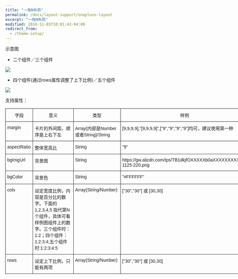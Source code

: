 ```yaml
---
title: "一拖N布局"
permalink: /docs/layout-support/oneplusn-layout
excerpt: "一拖N布局"
modified: 2016-11-03T10:01:43-04:00
redirect_from:
  - /theme-setup/
---
```


示意图

* 二个组件／三个组件

![](https://gw.alicdn.com/tfs/TB1V_QSPVXXXXatapXXXXXXXXXX-441-401.png)

* 四个组件(通过rows属性调整了上下比例)／五个组件

![](https://gw.alicdn.com/tfs/TB1njpvQXXXXXarXpXXXXXXXXXX-440-399.png)

支持属性：

<style type="text/css">
.tg  {border-collapse:collapse;border-spacing:0;}
.tg td{font-family:Arial, sans-serif;font-size:14px;padding:10px 5px;border-style:solid;border-width:1px;overflow:hidden;word-break:normal;}
.tg th{font-family:Arial, sans-serif;font-size:14px;font-weight:normal;padding:10px 5px;border-style:solid;border-width:1px;overflow:hidden;word-break:normal;}
.tg .tg-yw4l{vertical-align:top}
</style>
<table class="tg" style="undefined;table-layout: fixed; width: 766px">
<colgroup>
<col style="width: 93px">
<col style="width: 321px">
<col style="width: 167px">
<col style="width: 185px">
</colgroup>
  <tr>
    <th class="tg-yw4l">字段</th>
    <th class="tg-yw4l">意义</th>
    <th class="tg-yw4l">类型</th>
    <th class="tg-yw4l">样例</th>
  </tr>
  <tr>
    <td class="tg-yw4l">margin</td>
    <td class="tg-yw4l">卡片的外间距，顺序是上右下左</td>
    <td class="tg-yw4l">Array(内部是Number或者String)/String</td>
    <td class="tg-yw4l">[9,9,9,9],"[9,9,9,9]",["9","9","9","9"]均可，建议使用第一种</td>
  </tr>
  <tr>
    <td class="tg-yw4l">aspectRatio</td>
    <td class="tg-yw4l">整体宽高比</td>
    <td class="tg-yw4l">String</td>
    <td class="tg-yw4l">"9"</td>
  </tr>
  <tr>
    <td class="tg-yw4l">bgImgUrl</td>
    <td class="tg-yw4l">背景图</td>
    <td class="tg-yw4l">String</td>
    <td class="tg-yw4l">https://gw.alicdn.com/tps/TB1dkjfOXXXXXb0aXXXXXXXXXXX-1125-220.png</td>
  </tr>
  <tr>
    <td class="tg-yw4l">bgColor</td>
    <td class="tg-yw4l">背景色</td>
    <td class="tg-yw4l">String</td>
    <td class="tg-yw4l">"#FFFFFF"</td>
  </tr>
  <tr>
    <td class="tg-yw4l">cols</td>
    <td class="tg-yw4l">设定宽度比例，内容是百分比的数字。下面的1,2,3,4,5 指代第N个组件，具体可看样例图组件上的数字。三个组件时：1:2；四个组件：1:2:3:4;五个组件时:1:2:3:4:5</td>
    <td class="tg-yw4l">Array(String/Number)</td>
    <td class="tg-yw4l">["30","30"] 或  [30,30]</td>
  </tr>
  <tr>
    <td class="tg-yw4l">rows</td>
    <td class="tg-yw4l">设定上下比例，只能有两项</td>
    <td class="tg-yw4l">Array(String/Number)</td>
    <td class="tg-yw4l">["30","30"] 或  [30,30]</td>
  </tr>
</table>
